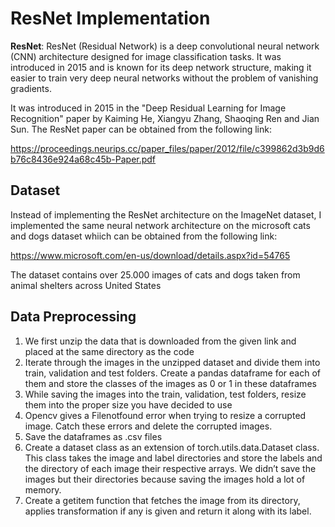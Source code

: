 # ResNet Implementation

**ResNet**: ResNet (Residual Network) is a deep convolutional neural network (CNN) architecture
designed for image classification tasks. It was introduced in 2015 and is known for its deep network
structure, making it easier to train very deep neural networks without the problem of vanishing
gradients.

It was introduced in 2015 in the "Deep Residual Learning for Image Recognition" paper by Kaiming He, Xiangyu Zhang, Shaoqing Ren and Jian Sun. The ResNet paper can be obtained from the following link:

[https://proceedings.neurips.cc/paper_files/paper/2012/file/c399862d3b9d6b76c8436e924a68c45b-Paper.pdf ](https://arxiv.org/pdf/1512.03385.pdf?ref=blog.paperspace.com)

## Dataset
Instead of implementing the ResNet architecture on the ImageNet dataset, I implemented the same neural network architecture 
on the microsoft cats and dogs dataset whiich can be obtained from the following link:

https://www.microsoft.com/en-us/download/details.aspx?id=54765

The dataset contains over 25.000 images of cats and dogs taken from animal shelters across United States 

## Data Preprocessing

1) We first unzip the data that is downloaded from the given link and placed at the same directory as the code
2) Iterate through the images in the unzipped dataset and divide them into train, validation and
test folders. Create a pandas dataframe for each of them and store the classes of the images as 0
or 1 in these dataframes
3) While saving the images into the train, validation, test folders, resize them into the proper size
you have decided to use
4) Opencv gives a Filenotfound error when trying to resize a corrupted image. Catch these errors
and delete the corrupted images.
5) Save the dataframes as .csv files
6) Create a dataset class as an extension of torch.utils.data.Dataset class. This class takes the image
and label directories and store the labels and the directory of each image their respective arrays.
We didn’t save the images but their directories because saving the images hold a lot of memory.
7) Create a getitem function that fetches the image from its directory, applies transformation if any
is given and return it along with its label.

